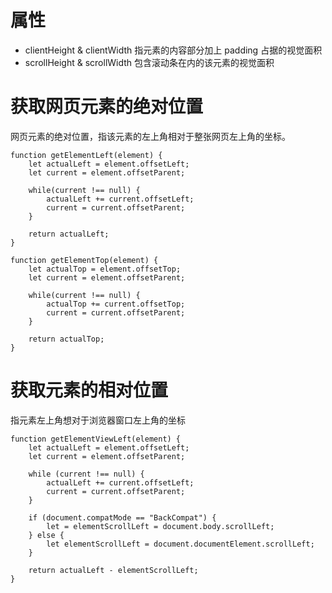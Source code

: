 # 属性
* clientHeight & clientWidth
	指元素的内容部分加上 padding 占据的视觉面积
* scrollHeight & scrollWidth
	包含滚动条在内的该元素的视觉面积

# 获取网页元素的绝对位置
网页元素的绝对位置，指该元素的左上角相对于整张网页左上角的坐标。
```
function getElementLeft(element) {
	let actualLeft = element.offsetLeft;
	let current = element.offsetParent;

	while(current !== null) {
		actualLeft += current.offsetLeft;
		current = current.offsetParent;
	}

	return actualLeft;
}

function getElementTop(element) {
	let actualTop = element.offsetTop;
	let current = element.offsetParent;

	while(current !== null) {
		actualTop += current.offsetTop;
		current = current.offsetParent;
	}

	return actualTop;
}
```

# 获取元素的相对位置
指元素左上角想对于浏览器窗口左上角的坐标
```
function getElementViewLeft(element) {
	let actualLeft = element.offsetLeft;
	let current = element.offsetParent;

	while (current !== null) {
		actualLeft += current.offsetLeft;
		current = current.offsetParent;
	}

	if (document.compatMode == "BackCompat") {
		let = elementScrollLeft = document.body.scrollLeft;
	} else {
		let elementScrollLeft = document.documentElement.scrollLeft;
	}

	return actualLeft - elementScrollLeft;
}


```
